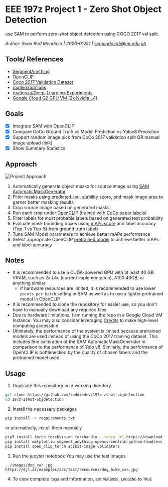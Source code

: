 # EEE 197z Project 1 - Zero Shot Object Detection
use SAM to perform zero-shot object detection using COCO 2017 val split. 

*Author: Sean Red Mendoza | 2020-01751 | scmendoza5@up.edu.ph*

## Tools/ References
- [SegmentAnything](https://github.com/facebookresearch/segment-anything)
- [OpenCLIP](https://github.com/mlfoundations/open_clip)
- [Coco 2017 Validation Dataset](https://cocodataset.org/#home)
- [roatienza/mlops](https://github.com/roatienza/mlops)
- [roatienza/Deep-Learning-Experiments](https://github.com/roatienza/Deep-Learning-Experiments)
- [Google Cloud G2 GPU VM (2x Nvidia L4)](https://cloud.google.com/blog/products/compute/introducing-g2-vms-with-nvidia-l4-gpus)

## Goals
- [x] Integrate SAM with OpenCLIP
- [x] Compare CoCo Ground Truth vs Model Prediction vs Yolov8 Prediction
- [x] Support random image pick from CoCo 2017 validation split OR manual image upload (link)
- [x] Show Summary Statistics

## Approach
![Project Approach](images/project_approach.png)

1. Automatically generate object masks for source image using [SAM AutomaticMaskGenerator](https://github.com/facebookresearch/segment-anything/blob/main/notebooks/automatic_mask_generator_example.ipynb)
2. Filter masks using predicted_iou, stability score, and mask image area to garner better masking results
3. Crop source image based on generated masks
4. Run each crop under [OpenCLIP](https://github.com/mlfoundations/open_clip#pretrained-model-interface) (trained with [CoCo paper labels](https://tech.amikelive.com/node-718/what-object-categories-labels-are-in-coco-dataset/))
5. Filter labels for most probable labels based on generated text probability
6. Evaluate mask bounding boxes using [mAPs score](https://github.com/tylin/coco-caption/blob/master/cocoEvalCapDemo.ipynb) and label accuracy (Top-1 vs Top-5) from ground truth labels
7. Tune SAM Model parameters to achieve better mAPs performance
8. Select appropriate OpenCLIP [pretrained model](https://github.com/mlfoundations/open_clip#pretrained-model-interface) to achieve better mAPs and label accuracy

## Notes
- It is recommended to use a CUDA-powered GPU with at least 40 GB VRAM, such as 2x L4s (current implementation), A100 40GB, or anything similar
    - if hardware resources are limited, it is recommended to use lower `points_per_batch` setting in SAM as well as to use a lighter pretrained model in OpenCLIP
- It is recommended to clone the repository for easier use, so you don't have to manually download any required files
- Due to hardware limitations, I am running the repo in a Google Cloud VM Instance. You may also consider leveraging [Credits](https://cloud.google.com/billing/docs/how-to/edu-grants) to make high-level computing accessible
- Ultimately, the performance of the system is limited because pretrained models are used instead of using the CoCo 2017 training dataset. This includes fine calibration of the SAM AutomaticMaskGenerator in comparison to the performance of Yolo v8. Similarly, the performance of OpenCLIP is bottlenecked by the quality of chosen labels and the pretrained model used.

## Usage 
1. Duplicate this repository on a working directory
```bash
git clone https://github.com/reddiedev/197z-zshot-objdetection
cd 197z-zshot-objdetection
```

2. Install the necessary packages
```bash
pip install -r requirements.txt
```
or alternatively, install them manually
```bash
pip3 install torch torchvision torchaudio --index-url https://download.pytorch.org/whl/cu118
pip install matplotlib segment_anything opencv-contrib-python-headless
pip install open_clip_torch scikit-image validators

```

3. Run the jupyter notebook 
You may use the test images
```
../images/dog_car.jpg
https://djl.ai/examples/src/test/resources/dog_bike_car.jpg

```

4. To view complete logs and information, set `VERBOSE_LOGGING` to `TRUE`


